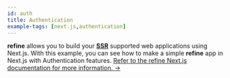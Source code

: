 ```yaml
---
id: auth
title: Authentication
example-tags: [next.js,authentication]
---
```


**refine** allows you to build your [**SSR**](https://nextjs.org/docs/basic-features/pages#server-side-rendering) supported web applications using Next.js. With this example, you can see how to make a simple **refine** app in Next.js with Authentication features.
[Refer to the refine Next.js documentation for more information. →](/docs/packages/documentation/routers/nextjs)

<CodeSandboxExample path="with-nextjs-auth" />
